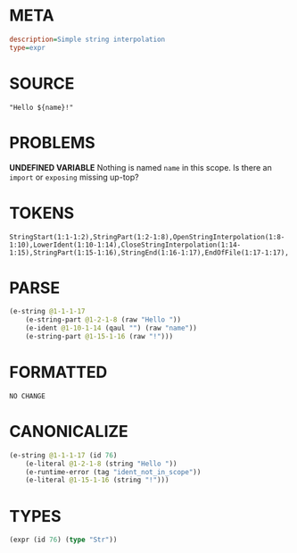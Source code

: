 # META
~~~ini
description=Simple string interpolation
type=expr
~~~
# SOURCE
~~~roc
"Hello ${name}!"
~~~
# PROBLEMS
**UNDEFINED VARIABLE**
Nothing is named `name` in this scope.
Is there an `import` or `exposing` missing up-top?

# TOKENS
~~~zig
StringStart(1:1-1:2),StringPart(1:2-1:8),OpenStringInterpolation(1:8-1:10),LowerIdent(1:10-1:14),CloseStringInterpolation(1:14-1:15),StringPart(1:15-1:16),StringEnd(1:16-1:17),EndOfFile(1:17-1:17),
~~~
# PARSE
~~~clojure
(e-string @1-1-1-17
	(e-string-part @1-2-1-8 (raw "Hello "))
	(e-ident @1-10-1-14 (qaul "") (raw "name"))
	(e-string-part @1-15-1-16 (raw "!")))
~~~
# FORMATTED
~~~roc
NO CHANGE
~~~
# CANONICALIZE
~~~clojure
(e-string @1-1-1-17 (id 76)
	(e-literal @1-2-1-8 (string "Hello "))
	(e-runtime-error (tag "ident_not_in_scope"))
	(e-literal @1-15-1-16 (string "!")))
~~~
# TYPES
~~~clojure
(expr (id 76) (type "Str"))
~~~